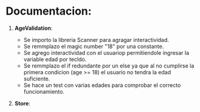 # Documentacion:

1. **AgeValidation**:

   - Se importo la libreria Scanner para agragar interactividad.
   - Se remmplazo el magic number "18" por una constante.
   - Se agrego interactividad con el usuariop permitiendole ingresar la variable edad por tecldo.
   - Se remmplazo el if redundante por un else ya que al no cumplirse la primera condicion (age >= 18) el usuario no tendra la edad suficiente.
   - Se hace un test con varias edades para comprobar el correcto funcionamiento.

2. **Store**:

   

